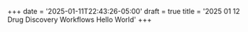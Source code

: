 +++
date = '2025-01-11T22:43:26-05:00'
draft = true
title = '2025 01 12 Drug Discovery Workflows Hello World'
+++
